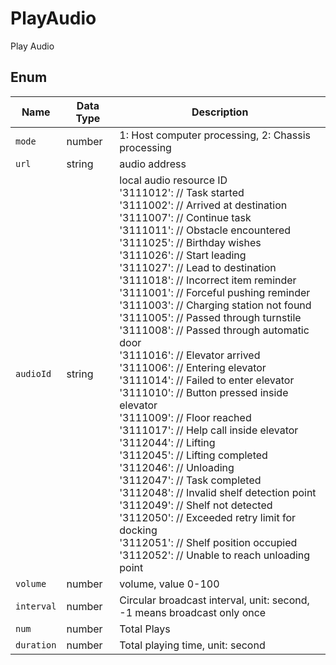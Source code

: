 ﻿# PlayAudio

Play Audio

## Enum

| Name       | Data Type | Description                                                             |
| ---------- | --------- |-------------------------------------------------------------------------|
| `mode`     | number    | 1: Host computer processing, 2: Chassis processing                      |
| `url`      | string    | audio address                                                           |
| `audioId`  | string    | local audio resource ID <br/>'3111012': // Task started <br/>'3111002': // Arrived at destination <br/>'3111007': // Continue task <br/>'3111011': // Obstacle encountered <br/>'3111025': // Birthday wishes <br/>'3111026': // Start leading <br/>'3111027': // Lead to destination <br/>'3111018': // Incorrect item reminder <br/>'3111001': // Forceful pushing reminder <br/>'3111003': // Charging station not found <br/>'3111005': // Passed through turnstile <br/>'3111008': // Passed through automatic door <br/>'3111016': // Elevator arrived <br/>'3111006': // Entering elevator <br/>'3111014': // Failed to enter elevator <br/>'3111010': // Button pressed inside elevator <br/>'3111009': // Floor reached <br/>'3111017': // Help call inside elevator <br/>'3112044': // Lifting <br/>'3112045': // Lifting completed <br/>'3112046': // Unloading <br/>'3112047': // Task completed <br/>'3112048': // Invalid shelf detection point <br/>'3112049': // Shelf not detected <br/>'3112050': // Exceeded retry limit for docking <br/>'3112051': // Shelf position occupied <br/>'3112052': // Unable to reach unloading point                                                |
| `volume`   | number    | volume, value 0-100                                                     |
| `interval` | number    | Circular broadcast interval, unit: second, -1 means broadcast only once |
| `num`      | number    | Total Plays                                                             |
| `duration` | number    | Total playing time, unit: second                                        |
